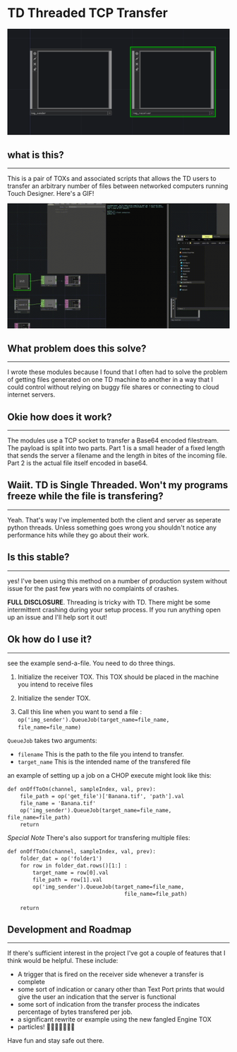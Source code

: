 # TD Threaded TCP Transfer

![Repo Logo](/src/img/repo-hero.png)

## what is this?
---
This is a pair of TOXs and associated scripts that allows the TD users to transfer an arbitrary number of files between networked computers running Touch Designer. Here's a GIF!


![GIF](/src/img/out.gif)

## What problem does this solve?
---
I wrote these modules because I found that I often had to solve the problem of getting files generated on one TD machine to another in a way that I could control without relying on buggy file shares or connecting to cloud internet servers. 

 ## Okie how does it work?
 ---
The modules use a TCP socket to transfer a Base64 encoded filestream. The payload is split into two parts. Part 1 is a small header of a fixed length that sends the server a filename and the length in bites of the incoming file. Part 2 is the actual file itself encoded in base64.


## Waiit. TD is Single Threaded. Won't my programs freeze while the file is transfering?
---
Yeah. That's way I've implemented both the client and server as seperate python threads. Unless something goes wrong you shouldn't notice any performance hits while they go about their work.


## Is this stable?
---
yes! I've been using this method on a number of production system without issue for the past few years with no complaints of crashes.

 **FULL DISCLOSURE**. Threading is tricky with TD. There might be some intermittent crashing during your setup process.  If you run anything open up an issue and I'll help sort it out!

## Ok how do I use it?
---
see the example send-a-file. You need to do three things.

1) Initialize the receiver TOX. This TOX should be placed in the machine you intend to receive files

2) Initialize the sender TOX. 

3) Call this line when you want to send a file : `op('img_sender').QueueJob(target_name=file_name, file_name=file_name)`

`QueueJob` takes two arguments: 
* `filename` This is the path to the file you intend to transfer.
* `target_name` This is the intended name of the transfered file

an example of setting up a job on a CHOP execute might look like this:
```
def onOffToOn(channel, sampleIndex, val, prev):
	file_path = op('get_file')['Banana.tif', 'path'].val
	file_name = 'Banana.tif'
	op('img_sender').QueueJob(target_name=file_name, file_name=file_path)
	return
```

*Special Note* There's also support for transfering multiple files:

```
def onOffToOn(channel, sampleIndex, val, prev):
	folder_dat = op('folder1')
	for row in folder_dat.rows()[1:] :
		target_name = row[0].val
		file_path = row[1].val
		op('img_sender').QueueJob(target_name=file_name,
									 file_name=file_path)

	return
```



## Development and Roadmap
---
If there's sufficient interest in the project I've got a couple of features that I think would be helpful. These include:
* A trigger that is fired on the receiver side whenever a transfer is complete
* some sort of indication or canary other than Text Port prints that would give the user an indication that the server is functional
* some sort of indication from the transfer process the indicates percentage of bytes transfered per job.
* a significant rewrite or example using the new fangled Engine TOX
* particles! 🎇🎇🎇🎇🎇🎇🎇




Have fun and stay safe out there.



